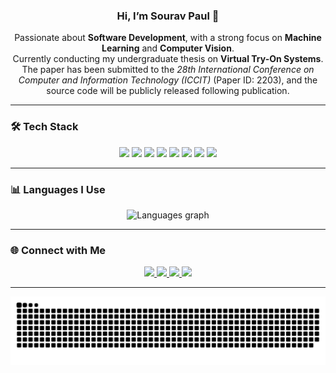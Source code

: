 <h3 align="center">Hi, I’m Sourav Paul 👋</h3>
<p align="center">
Passionate about <b>Software Development</b>, with a strong focus on <b>Machine Learning</b> and <b>Computer Vision</b>.<br>
Currently conducting my undergraduate thesis on <b>Virtual Try-On Systems</b>. The paper has been submitted to the <i>28th International Conference on Computer and Information Technology (ICCIT)</i> (Paper ID: 2203), and the source code will be publicly released following publication.


</p>

---

### 🛠️ Tech Stack
<div align="center">
  <img src="https://cdn.jsdelivr.net/gh/devicons/devicon/icons/c/c-original.svg" height="35" />
  <img src="https://cdn.jsdelivr.net/gh/devicons/devicon/icons/python/python-original.svg" height="35" />
  <img src="https://cdn.jsdelivr.net/gh/devicons/devicon/icons/jupyter/jupyter-original.svg" height="35" />
  <img src="https://cdn.jsdelivr.net/gh/devicons/devicon/icons/tensorflow/tensorflow-original.svg" height="35" />
  <img src="https://cdn.jsdelivr.net/gh/devicons/devicon/icons/pytorch/pytorch-original.svg" height="35" />
  <img src="https://cdn.jsdelivr.net/gh/devicons/devicon/icons/anaconda/anaconda-original.svg" height="35" />
  <img src="https://cdn.jsdelivr.net/gh/devicons/devicon/icons/arduino/arduino-original.svg" height="35" />
  <img src="https://cdn.jsdelivr.net/gh/devicons/devicon/icons/matlab/matlab-original.svg" height="35" />
</div>

---

### 📊 Languages I Use
<div align="center">
  <img src="https://github-readme-stats.vercel.app/api/top-langs?username=5our4v&locale=en&layout=compact&card_width=400&langs_count=8&theme=dark&hide_border=true" height="600" alt="Languages graph" />
</div>

---
### 🌐 Connect with Me
<div align="center">
  <a href="https://www.linkedin.com/in/sour4v/" target="_blank">
    <img src="https://img.shields.io/badge/LinkedIn-blue?style=for-the-badge&logo=linkedin&logoColor=white" height="28"/>
  </a>
  <a href="mailto:sourav.mte@gmail.com" target="_blank">
    <img src="https://img.shields.io/badge/Gmail-red?style=for-the-badge&logo=gmail&logoColor=white" height="28"/>
  </a>
  <a href="https://www.facebook.com/5our4v" target="_blank">
    <img src="https://img.shields.io/badge/Facebook-1877F2?style=for-the-badge&logo=facebook&logoColor=white" height="28"/>
  </a>
  <a href="https://www.instagram.com/sour4v_v/" target="_blank">
    <img src="https://img.shields.io/badge/Instagram-E4405F?style=for-the-badge&logo=instagram&logoColor=white" height="28"/>
  </a>
</div>

---

<div align="center">
  <img src="https://raw.githubusercontent.com/s0ur4v26/s0ur4v26/output/snake.svg" alt="Snake animation" />
</div>

